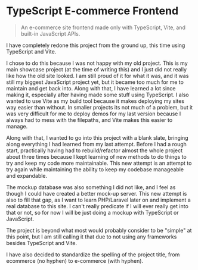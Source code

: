 # TypeScript E-commerce Frontend

> An e-commerce site frontend made only with TypeScript, Vite, and built-in JavaScript APIs.

I have completely redone this project from the ground up, this time using TypeScript and Vite.

I chose to do this because I was not happy with my old project. This is my main showcase project (at the time of writing this) and I just did not really like how the old site looked. I am still proud of it for what it was, and it was still my biggest JavaScript project yet, but it became too much for me to maintain and get back into. Along with that, I have learned a lot since making it, especially after having made some stuff using TypeScript. I also wanted to use Vite as my build tool because it makes deploying my sites way easier than without. In smaller projects its not much of a problem, but it was very difficult for me to deploy demos for my last version because I always had to mess with the filepaths, and Vite makes this easier to manage.

Along with that, I wanted to go into this project with a blank slate, bringing along everything I had learned from my last attempt. Before I had a rough start, practically having had to rebuild/refactor almost the whole project about three times because I kept learning of new methods to do things to try and keep my code more maintainable. This new attempt is an attempt to try again while maintaining the ability to keep my codebase manageable and expandable.

The mockup database was also something I did not like, and I feel as though I could have created a better mock-up server. This new attempt is also to fill that gap, as I want to learn PHP/Laravel later on and implement a real database to this site. I can't really predicate if I will ever really get into that or not, so for now I will be just doing a mockup with TypeScript or JavaScript.

The project is beyond what most would probably consider to be "simple" at this point, but I am still calling it that due to not using any frameworks besides TypeScript and Vite.

I have also decided to standardize the spelling of the project title, from ecommerce (no hyphen) to e-commerce (with hyphen).
